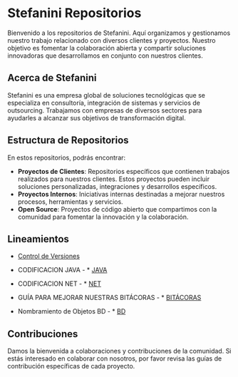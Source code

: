 # Stefanini Repositorios

Bienvenido a los repositorios de Stefanini. Aquí organizamos y gestionamos nuestro trabajo relacionado con diversos clientes y proyectos. Nuestro objetivo es fomentar la colaboración abierta y compartir soluciones innovadoras que desarrollamos en conjunto con nuestros clientes.

## Acerca de Stefanini

Stefanini es una empresa global de soluciones tecnológicas que se especializa en consultoría, integración de sistemas y servicios de outsourcing. Trabajamos con empresas de diversos sectores para ayudarles a alcanzar sus objetivos de transformación digital.

## Estructura de Repositorios

En estos repositorios, podrás encontrar:

- **Proyectos de Clientes**: Repositorios específicos que contienen trabajos realizados para nuestros clientes. Estos proyectos pueden incluir soluciones personalizadas, integraciones y desarrollos específicos.
- **Proyectos Internos**: Iniciativas internas destinadas a mejorar nuestros procesos, herramientas y servicios.
- **Open Source**: Proyectos de código abierto que compartimos con la comunidad para fomentar la innovación y la colaboración.

## Lineamientos

* [Control de Versiones](../guidelines/VERSIONING.md)

* CODIFICACION JAVA - * [JAVA](../guidelines/JAVAGuidelines.md)

* CODIFICACION NET - * [NET](../guidelines/NETGuidelines.md)

* GUÍA PARA MEJORAR NUESTRAS BITÁCORAS - * [BITÁCORAS](../guidelines/LOGS.md)

* Nombramiento de Objetos BD - * [BD](../guidelines/BD.md)
  
## Contribuciones

Damos la bienvenida a colaboraciones y contribuciones de la comunidad. Si estás interesado en colaborar con nosotros, por favor revisa las guías de contribución específicas de cada proyecto.

